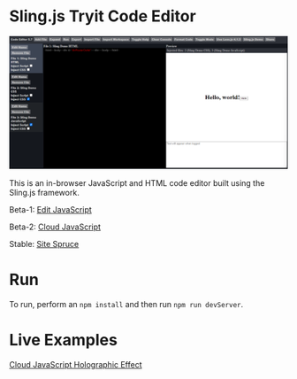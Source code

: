 # Sling.js Tryit Code Editor

![Sling.s Tryit Code Editor](https://github.com/puckowski/Tryit-Code-Editor/blob/master/images/Sling.js_Tryit_Code_Editor_34.PNG "Sling.s Tryit Code Editor")

This is an in-browser JavaScript and HTML code editor built using the Sling.js framework.

Beta-1: [Edit JavaScript](https://editjavascript.com)

Beta-2: [Cloud JavaScript](https://cloudjavascript.com)

Stable: [Site Spruce](https://sitespruce.com)

# Run

To run, perform an ```npm install``` and then run ```npm run devServer```.

# Live Examples

[Cloud JavaScript Holographic Effect](https://www.cloudjavascript.com/?files=eJy9G4ly28b1V3bkKkMmBIiDlyjFTep66unE08zEk9iNMvYSWJCIcBUARTIe%2Fnvf2wPnkqLcSS2RAt6%2BY%2Fftu%2FYB%2FvXzVUJjdrW8uhpdhYnP9ldLa3Tl05IC7C6mYUJC%2F1uaZS%2FvE0Luspc%2FRowWjHgb5j2k25KUG0YStmM5eWR5EaYJSQMAhsUtuaNkk7Pg2%2FurTVlmxXI89lKfZSwxw3RchDE7%2BGkZszFAxnT14Zd%2F%2Bu%2Fvr0hJ8zUrgejjKqLJw%2F3Vy4up78b05d1YTnVjv%2FwxfWAxzOgVzf0ReZNGKXkdBMwr78YwyrEKuMNJexEtChDqAWoBMnEQhv3wsTUE66Z5%2BAde0SSMacl8QL4bA95Jkix8oJdjM%2FbI2OXoMduVu1SPfzeWq5NLLQ8Rq6g3KewXR%2BdwvTZ8UN9pZXQnV2S0Jk0zltMyRRHfgAwYOseGj3uwQbnhp%2F6aSYr%2FG%2Fumqu7GaPZwAZddhWR5WmnkThral1i5nOzPIduRn6XfOCMSb70NCWOQ8sh8smE5k4sK4zUpcq8hBObDysJsyLLdydweh0nJ8oRG48LLGUuKTVoWKLtQwk1vW5RpbGbJ%2Bq%2FSZb%2B1Z%2FPJfGa50xk4II3Q%2B9QiwaXE34yrRqmJh4vf4eYnLw%2Bz8moZ0KhgCviqKCTkONJEGLuKMI80J%2Fvb%2BwT%2Fctcj3xI%2F9bYxS0rzP1uWH35iETBM8%2B%2BjaHB%2FZYodHUoSYdKnSBBfmjkS3Cdcghmk%2BWvqbQbBNuFrGSB4SD4LVeONSX3%2F9SPw%2ByEsSpYw5BSn2wK84ZHdX43IhiZ%2BxN4i6C2AkPs52jKFfW3TvkPQJbRcLgTajth%2FbcuLpLLE7wh9nfgXUXo08VjUIX7FgUh%2FFCpVSuyqZMAqjeJGZSnu7K%2FMTIMA7Pb9iKjLD7%2FJyTAzyxlO5O8soNuoHKhZKtsABjyv1NAIQMD5V%2Bu3BrCUQLsJ3ACQr9aLQhDxhoXrTdkY37XHfwn9ctMYzvYw%2FpaWG5OuigG%2FCKIULGxgWxYZk92QfE2iITEI3DfnnR3OE26QsNQRUiAcTC0YyfZD8o26PjSRogyQAA6jMEMDLofA0zanTXU0cA4ncLL9R4iH%2BYOO27y1mi7eQY%2F3Mc08QHIQqVp9RnGxndmhfgYDmKTi4yCSYTdx9hwnypqzRyyrxWqdU%2F%2BjsLNPK%2Bo9rPN0m%2FgGQEI00CX5y%2BcoO17DnxL%2B3H5qkBZZ%2FvAEqVIRZ6D00GEjFv0pzagXlgdOxRUxxs09tlDLADHLnCYFhKN4SfK0hPz9fgCzOxx9th5KyAeE7DmkPWWMfO%2FYHq39kwDz2LjkAW%2B5YsCWkc8wB6WXIzkSMv6a6wltnHw97tPRALIHJ1M6OcI1LIJTIzlfeMQKICdI%2F6kRS3SxtQoDHMnkiRRDjZnzaArRhgImhkZl2acRqyKnjSoQvi%2FLPFxtS8Tk2qnRjq2AV3OG0KeR30E6I55jqhxUBhL6rKRUEZhhAsH3zbu3PwBptbtKEBTd%2BTuoJSARDPY8%2FGqCb5VTOsFXJAK0bmbK6zpkhgEZSGBrqxpRWw7L2Aixuw2oIjj%2B66QBsC3I2xi2R03m%2BE9mgqWM4CPd6IelDOWd0XamWPZyh7mCSgO0UFNVJnDU604l1UFLc%2F20098rLJWa9vCkNWI4g7Wp7axcpe0pWkvtWeBxRJypyBwnLQISfs27vdp6e85yEFn%2FQia9yrDMt5cWhk5VGC7zNC2FPMPglbsNQXK9GliwYtfGZU%2BFEuSwI4YBPCICRw1jRF%2BSbR4NqgLdTxxztY1WdA1qhuo5YeV4m0Up9cf22J6P8cCIZObv2bqSok5%2BMJEXAfW6YJjAC9%2F3PEq7I0GeJmV7Bqeq94rGWO%2FNHVtlSjoeIlHwdEKdG9YAolg6v%2FFnswbwGRIR3dtsu%2FL4MRQFsmDlBKsmlEv0vFmwaEKfIZLjdwWKg2xPogD3RArwM2QKgqZQbu34w%2FMfmhqy3mHltyRzKDEed1zYhteKS8zhEgJ5cKwQwUXjbOBYVrYfkZn9uBkRe%2FG4G9aIil5iLjjmYoqYztR0FO53MfNDSsSpDc7zPhnEYWJIMTMUUPlfLR4l9kUh9xoa071iM0U27RFFM28MtdZmO%2BbN4063uPbKcES3sCN%2B4acup3IWUcy5fBxzIdTEuyXZhD44IwfGNF%2BHgOmoSWmx%2FjB43MC94fc8LxnUE1KSNBES8LNKwdFzA2ufbQGKuIaqzDWn17dicG8UG%2Boje7E0Y4olMH5VF5APBioUDUcST2HosJwKy5jjMH7ZlkLktR%2FUUpC0FBoiPIlkwQ8OIQ4EPMojnvpYw5HCmiKSy%2BflVLgWj434a8roydWGUuTWVCUpohQEe32jhn4A6gjorfCWKMI4l6xZg3REgjCCOrJWfl1Tc82AN1sTa247t51RSG%2FISSiRe%2Fewi1KEfwCGh%2FbQHcrB5WmJGy8vuwi1BU6ta%2FzcVsvHeRtpHnKr81hST%2F9YxQhRIwsn1JgMV7P4dsXlSbPhSGcwz5uOlmXfeLT80HxsF0YnWvsx3WdaUK0ds26NdtK2nEiVP7t5uzPuqHEZ3jvDlVkclWDeYNXK5FlTL47nTq2kKoG2hMhGq1aMzF16QTKDaUU10lhLmGgCd2S9YN7NajXrCHkBFQckxibUBejshk3otAmdAHTBvKnf4jAF6Opm4XlMN786s7f3Wp4vR%2BpWHhuRgwfIDDlUdXHtdXRVpBHUxBwcsQCwRODORSKxZDQuyzRWd2WaVQNPuXp18paNgTjcG6uIAX4M9QBGjaoDXHu%2BmlsUEdN1q%2BDWW6z0%2B6eiSS9UuRaM4teJYBeFCRzuDHUsHwj3s%2B0pnPmlLzbSALGuR9X5pI4CkHGvNciTuQ46dTU8nCGZa3lA3XON0KFWxSLSL8mKb2HCimKAzRm0gpwW5UA6RZ2p26ptGE7F2T6hKCzznu5%2Fq%2F6EuQ4DOCepuHdJjbgBPWBbvCLqbo3t8E2B8j%2BwrMVkCqEUVAa3Hp1YkNFgm%2FltgOOuRSb81rKCYEEdC4o4cevBOCDP%2Ba3nTbyAAqvF9LqX7C40MXvWH2naPaatiB7aO%2BGc2j%2B7v33nHOVpN6ttZj5tpwzRehFWMGpl2aZlPD3H254B9YSMNElcnKfbxWJzqa26xxYrNuDMrl1EJyS2%2B3CnpF0eDix9OKj9vh0PJgu9j08dnY%2BD59cu%2Fnz7c3DUUcP1di8WJ2PEbNbcQbCnvqFJJT1L06PnWdZTBqCZgmzBCHoNbospRhTsJRBbVs3EKmR8%2B6ru0Tb2o8urx%2B0fqnvb53gUbBvLu5TpTyJm6nlW5%2BT75LsHdghyGrOiRcZlYTDDVKEkt5z%2BvE1pHdx0WgbiTBunSQy6i74k%2B4QcCMP40coxF20xDSm2i0uaaVb0vy8IxNaCXFyP%2B4wFQbjHj15OP3oLnU01C3HdUyoDbPg8d2uOGiupLPa8mdQPc56MPxdXHZWx3FTytMz5hGyrYt8pRfTy5tPTBipMZ35eKsjsS1Qxs2EYf8bkTypr%2BgVz%2FjIt6WzlVXV67NpJ71HZvwdW4zHZ%2B9bdB3F3KmA8yWvW4gWn3za3bmB4kp9x02LoOm1%2BXf%2FX8HNb%2FGynxa87v8YmalgZbV5Gh5nhzJvc2l1ScTA93wfBDoNbNSF2m7Bko3pEtCec3silzYbeNLqJnw%2B1K4Xeye3LTl7OiaOXO9OXWhPdMcsdYhjrwycAn2vg4D6zia5kW9SnskaGNvGNLVJ1tE831xAuNjkA71R13ONGKLnB5SXh711xZic6uPyIPuG91GNnEsuk3BhpYJSHjEGgGZ0edM4NurL1LRvTjiX726oD7cxN1fJuGmSYwEGPmx0YnjIqYXeWOYFjnkV4583mdmefaZP2C8U%2FeaWqPBx1Kzpdycqb%2BZ1wfCTdrezM8KQc4odFBsdFKUBGgdOr6RpaY2KNIvdZTN3zTM9OFLiqlwMFkworTNDj4aiaeg%2BcE4SPMvRoZNAoXINC49D3I9b1ihm3rIaT4c%2BmjCNsjPsHIaTxlKh3SFI9b9d1F5OJ6IlR3w%2BTtepstdojrajNL8HXmOuDWcKPCYYsnb6WLiVw075AOl9cQOMwOmCf7g1jqxRf9CpAllGwPBTtxJLtS6WaqiUOcjd2R7G1RtVzG54ALIGeCWwxZPBgMZVPdfhEdsqJLUnwgmbZmYBTe54K%2BoU8RFUTCiImBcCF4Yc5k8%2BEQBnbWDw84gszQGFx0er4%2F74tyjA4GFUjE%2BKfxwx8vSASLRSwriJjIsPgrNUzqhPh8cLNxY3FiFP%2FIcOGk3zWLSdPd%2Fo5N7cLqqyLny0qdcqC7oS4Y88dJF0j8XzFHdrbhJFfxQiAjk5HtkZsM3zG99GCglG9eXFsnHFr1u6Xs36C8%2BTLOc97rKW6pFm3zH5iWd2IYy%2BURakwYbO449dLlapEVJD9k6aTWd3MlW9XK5b%2FDfffxod7ov4hbqE6ZiZ%2FvVnjrsLCawx8HbmHZSs%2FaDxwXljXKgjQVqjyDjRR5sljKQazEf%2F%2FBoIxcO3E1KOmDdFYktAsTE9T%2BxYQ5NHJbKjb4beqbnn1rT1kVBRggSO%2BpV26yVk6ScGp23TTJ%2BTZXN6iRzfTVvW1vBsuz%2BrRzc%2FSCQpJ3aIr02cosv%2FWT%2F99cHwP6PjbfwEUjyyo&mode=Mg%3D%3D)
